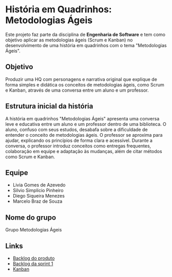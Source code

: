 # História em Quadrinhos: Metodologias Ágeis

Este projeto faz parte da disciplina de **Engenharia de Software** e tem como objetivo aplicar as metodologias ágeis (Scrum e Kanban) no desenvolvimento de uma história em quadrinhos com o tema "Metodologias Ágeis".

## Objetivo

Produzir uma HQ com personagens e narrativa original que explique de forma simples e didática os conceitos de metodologias ágeis, como Scrum e Kanban, através de uma conversa entre um aluno e um professor.

## Estrutura inicial da história

A história em quadrinhos "Metodologias Ágeis" apresenta uma conversa leve e educativa entre um aluno e um professor dentro de uma biblioteca. O aluno, confuso com seus estudos, desabafa sobre a dificuldade de entender o conceito de metodologias ágeis. O professor se aproxima para ajudar, explicando os princípios de forma clara e acessível. Durante a conversa, o professor introduz conceitos como entregas frequentes, colaboração em equipe e adaptação às mudanças, além de citar métodos como Scrum e Kanban.

## Equipe

- Livia Gomes de Azevedo  
- Silvio Simplicio Pinheiro  
- Diego Siqueira Menezes
- Marcelo Braz de Souza

## Nome do grupo

Grupo Metodologias Ágeis

## Links

- [Backlog do produto](https://github.com/liviagomesa/tsi-engenharia-de-software/issues)
- [Backlog da sprint 1](https://github.com/liviagomesa/tsi-engenharia-de-software/issues?q=is%3Aissue%20state%3Aopen%20label%3Asprint1)
- [Kanban](https://github.com/users/liviagomesa/projects/1 )
